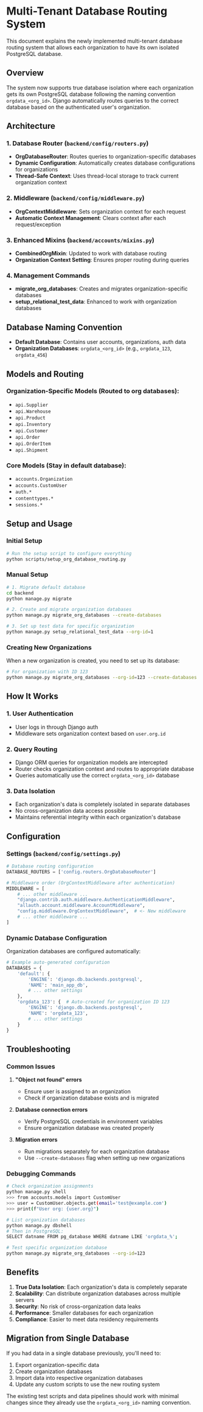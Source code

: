 # Multi-Tenant Database Routing System

This document explains the newly implemented multi-tenant database routing system that allows each organization to have its own isolated PostgreSQL database.

## Overview

The system now supports true database isolation where each organization gets its own PostgreSQL database following the naming convention `orgdata_<org_id>`. Django automatically routes queries to the correct database based on the authenticated user's organization.

## Architecture

### 1. Database Router (`backend/config/routers.py`)
- **OrgDatabaseRouter**: Routes queries to organization-specific databases
- **Dynamic Configuration**: Automatically creates database configurations for organizations
- **Thread-Safe Context**: Uses thread-local storage to track current organization context

### 2. Middleware (`backend/config/middleware.py`)
- **OrgContextMiddleware**: Sets organization context for each request
- **Automatic Context Management**: Clears context after each request/exception

### 3. Enhanced Mixins (`backend/accounts/mixins.py`)
- **CombinedOrgMixin**: Updated to work with database routing
- **Organization Context Setting**: Ensures proper routing during queries

### 4. Management Commands
- **migrate_org_databases**: Creates and migrates organization-specific databases
- **setup_relational_test_data**: Enhanced to work with organization databases

## Database Naming Convention

- **Default Database**: Contains user accounts, organizations, auth data
- **Organization Databases**: `orgdata_<org_id>` (e.g., `orgdata_123`, `orgdata_456`)

## Models and Routing

### Organization-Specific Models (Routed to org databases):
- `api.Supplier`
- `api.Warehouse`
- `api.Product`
- `api.Inventory`
- `api.Customer`
- `api.Order`
- `api.OrderItem`
- `api.Shipment`

### Core Models (Stay in default database):
- `accounts.Organization`
- `accounts.CustomUser`
- `auth.*`
- `contenttypes.*`
- `sessions.*`

## Setup and Usage

### Initial Setup
```bash
# Run the setup script to configure everything
python scripts/setup_org_database_routing.py
```

### Manual Setup
```bash
# 1. Migrate default database
cd backend
python manage.py migrate

# 2. Create and migrate organization databases
python manage.py migrate_org_databases --create-databases

# 3. Set up test data for specific organization
python manage.py setup_relational_test_data --org-id=1
```

### Creating New Organizations
When a new organization is created, you need to set up its database:

```bash
# For organization with ID 123
python manage.py migrate_org_databases --org-id=123 --create-databases
```

## How It Works

### 1. User Authentication
- User logs in through Django auth
- Middleware sets organization context based on `user.org.id`

### 2. Query Routing
- Django ORM queries for organization models are intercepted
- Router checks organization context and routes to appropriate database
- Queries automatically use the correct `orgdata_<org_id>` database

### 3. Data Isolation
- Each organization's data is completely isolated in separate databases
- No cross-organization data access possible
- Maintains referential integrity within each organization's database

## Configuration

### Settings (`backend/config/settings.py`)
```python
# Database routing configuration
DATABASE_ROUTERS = ['config.routers.OrgDatabaseRouter']

# Middleware order (OrgContextMiddleware after authentication)
MIDDLEWARE = [
    # ... other middleware ...
    "django.contrib.auth.middleware.AuthenticationMiddleware",
    "allauth.account.middleware.AccountMiddleware",
    "config.middleware.OrgContextMiddleware",  # <- New middleware
    # ... other middleware ...
]
```

### Dynamic Database Configuration
Organization databases are configured automatically:
```python
# Example auto-generated configuration
DATABASES = {
    'default': {
        'ENGINE': 'django.db.backends.postgresql',
        'NAME': 'main_app_db',
        # ... other settings
    },
    'orgdata_123': {  # Auto-created for organization ID 123
        'ENGINE': 'django.db.backends.postgresql',
        'NAME': 'orgdata_123',
        # ... other settings
    }
}
```

## Troubleshooting

### Common Issues

1. **"Object not found" errors**
   - Ensure user is assigned to an organization
   - Check if organization database exists and is migrated

2. **Database connection errors**
   - Verify PostgreSQL credentials in environment variables
   - Ensure organization database was created properly

3. **Migration errors**
   - Run migrations separately for each organization database
   - Use `--create-databases` flag when setting up new organizations

### Debugging Commands

```bash
# Check organization assignments
python manage.py shell
>>> from accounts.models import CustomUser
>>> user = CustomUser.objects.get(email='test@example.com')
>>> print(f"User org: {user.org}")

# List organization databases
python manage.py dbshell
# Then in PostgreSQL:
SELECT datname FROM pg_database WHERE datname LIKE 'orgdata_%';

# Test specific organization database
python manage.py migrate_org_databases --org-id=123
```

## Benefits

1. **True Data Isolation**: Each organization's data is completely separate
2. **Scalability**: Can distribute organization databases across multiple servers
3. **Security**: No risk of cross-organization data leaks
4. **Performance**: Smaller databases for each organization
5. **Compliance**: Easier to meet data residency requirements

## Migration from Single Database

If you had data in a single database previously, you'll need to:
1. Export organization-specific data
2. Create organization databases
3. Import data into respective organization databases
4. Update any custom scripts to use the new routing system

The existing test scripts and data pipelines should work with minimal changes since they already use the `orgdata_<org_id>` naming convention.